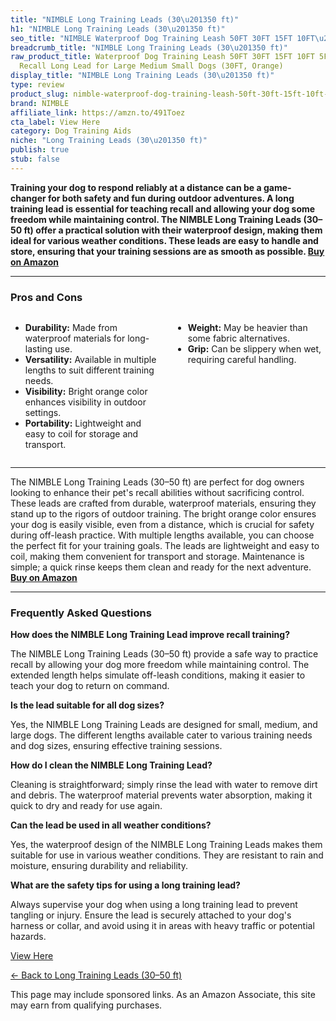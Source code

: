 ```yaml
---
title: "NIMBLE Long Training Leads (30\u201350 ft)"
h1: "NIMBLE Long Training Leads (30\u201350 ft)"
seo_title: "NIMBLE Waterproof Dog Training Leash 50FT 30FT 15FT 10FT\u2026"
breadcrumb_title: "NIMBLE Long Training Leads (30\u201350 ft)"
raw_product_title: Waterproof Dog Training Leash 50FT 30FT 15FT 10FT 5FT Heavy Duty
  Recall Long Lead for Large Medium Small Dogs (30FT, Orange)
display_title: "NIMBLE Long Training Leads (30\u201350 ft)"
type: review
product_slug: nimble-waterproof-dog-training-leash-50ft-30ft-15ft-10ft-5ft-heavy-duty-c5de733d
brand: NIMBLE
affiliate_link: https://amzn.to/491Toez
cta_label: View Here
category: Dog Training Aids
niche: "Long Training Leads (30\u201350 ft)"
publish: true
stub: false
---
```


<div id="intro" class="full-width">
  <p><strong>Training your dog to respond reliably at a distance can be a game-changer for both safety and fun during outdoor adventures. A long training lead is essential for teaching recall and allowing your dog some freedom while maintaining control. The NIMBLE Long Training Leads (30–50 ft) offer a practical solution with their waterproof design, making them ideal for various weather conditions. These leads are easy to handle and store, ensuring that your training sessions are as smooth as possible. <a href="https://amzn.to/491Toez" rel="nofollow sponsored noopener" target="_blank"><strong>Buy on Amazon</strong></a></strong></p>
</div>

<hr />
<h3 id="pros-cons">Pros and Cons</h3>
<div class="pc-grid" style="display:grid;grid-template-columns:1fr 1fr;gap:16px;">
  <ul>
    <li><strong>Durability:</strong> Made from waterproof materials for long-lasting use.</li>
    <li><strong>Versatility:</strong> Available in multiple lengths to suit different training needs.</li>
    <li><strong>Visibility:</strong> Bright orange color enhances visibility in outdoor settings.</li>
    <li><strong>Portability:</strong> Lightweight and easy to coil for storage and transport.</li>
  </ul>
  <ul>
    <li><strong>Weight:</strong> May be heavier than some fabric alternatives.</li>
    <li><strong>Grip:</strong> Can be slippery when wet, requiring careful handling.</li>
  </ul>
</div>
<hr />

<div class="full-width">
  <p>The NIMBLE Long Training Leads (30–50 ft) are perfect for dog owners looking to enhance their pet's recall abilities without sacrificing control. These leads are crafted from durable, waterproof materials, ensuring they stand up to the rigors of outdoor training. The bright orange color ensures your dog is easily visible, even from a distance, which is crucial for safety during off-leash practice. With multiple lengths available, you can choose the perfect fit for your training goals. The leads are lightweight and easy to coil, making them convenient for transport and storage. Maintenance is simple; a quick rinse keeps them clean and ready for the next adventure. <a href="https://amzn.to/491Toez" rel="nofollow sponsored noopener" target="_blank"><strong>Buy on Amazon</strong></a></p>
</div>

<hr />
<h3 id="faqs">Frequently Asked Questions</h3>

<p><strong>How does the NIMBLE Long Training Lead improve recall training?</strong></p>
<p>The NIMBLE Long Training Leads (30–50 ft) provide a safe way to practice recall by allowing your dog more freedom while maintaining control. The extended length helps simulate off-leash conditions, making it easier to teach your dog to return on command.</p>

<p><strong>Is the lead suitable for all dog sizes?</strong></p>
<p>Yes, the NIMBLE Long Training Leads are designed for small, medium, and large dogs. The different lengths available cater to various training needs and dog sizes, ensuring effective training sessions.</p>

<p><strong>How do I clean the NIMBLE Long Training Lead?</strong></p>
<p>Cleaning is straightforward; simply rinse the lead with water to remove dirt and debris. The waterproof material prevents water absorption, making it quick to dry and ready for use again.</p>

<p><strong>Can the lead be used in all weather conditions?</strong></p>
<p>Yes, the waterproof design of the NIMBLE Long Training Leads makes them suitable for use in various weather conditions. They are resistant to rain and moisture, ensuring durability and reliability.</p>

<p><strong>What are the safety tips for using a long training lead?</strong></p>
<p>Always supervise your dog when using a long training lead to prevent tangling or injury. Ensure the lead is securely attached to your dog's harness or collar, and avoid using it in areas with heavy traffic or potential hazards.</p>
<p><a class="btn" href="https://amzn.to/491Toez" target="_blank" rel="nofollow sponsored noopener">View Here</a></p>
<p><a href="/roundups/dog-training-aids/long-training-leads-30-50-ft-/">← Back to Long Training Leads (30–50 ft)</a></p>
<aside class="disclosure">This page may include sponsored links. As an Amazon Associate, this site may earn from qualifying purchases.</aside>
